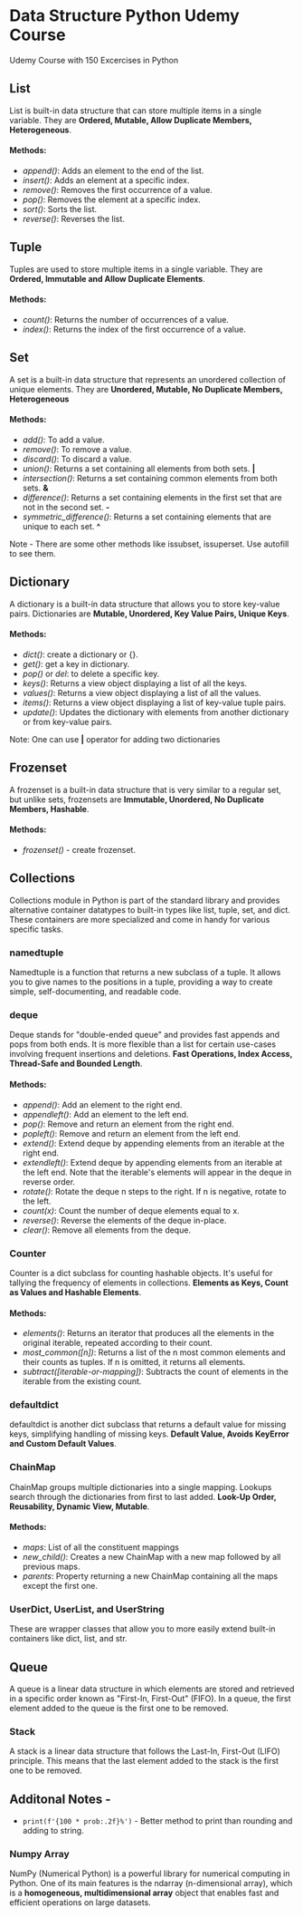 # Data Structure Python Udemy Course
 Udemy Course with 150 Excercises in Python

## List 

List is built-in data structure that can store multiple items in a single variable. They are **Ordered, Mutable, Allow Duplicate Members, Heterogeneous**. 

#### Methods:
- *append()*: Adds an element to the end of the list.
- *insert()*: Adds an element at a specific index.
- *remove()*: Removes the first occurrence of a value.
- *pop()*: Removes the element at a specific index.
- *sort()*: Sorts the list.
- *reverse()*: Reverses the list.

## Tuple 

Tuples are used to store multiple items in a single variable. They are **Ordered, Immutable and Allow Duplicate Elements**.

#### Methods:
- *count()*: Returns the number of occurrences of a value.
- *index()*: Returns the index of the first occurrence of a value.

## Set

A set is a built-in data structure that represents an unordered collection of unique elements. They are **Unordered, Mutable, No Duplicate Members, Heterogeneous**

#### Methods:
- *add()*: To add a value.
- *remove()*: To remove a value.
- *discard()*: To discard a value.
- *union()*: Returns a set containing all elements from both sets. **|**
- *intersection()*: Returns a set containing common elements from both sets. **&**
- *difference()*: Returns a set containing elements in the first set that are not in the second set. **-**
- *symmetric_difference()*: Returns a set containing elements that are unique to each set. **^**

Note - There are some other methods like issubset, issuperset. Use autofill to see them.

## Dictionary

A dictionary is a built-in data structure that allows you to store key-value pairs. Dictionaries are **Mutable, Unordered, Key Value Pairs, Unique Keys**.

#### Methods:
- *dict()*: create a dictionary or {}.
- *get()*: get a key in dictionary.
- *pop()* or *del*: to delete a specific key.
- *keys()*: Returns a view object displaying a list of all the keys.
- *values()*: Returns a view object displaying a list of all the values.
- *items()*: Returns a view object displaying a list of key-value tuple pairs.
- *update()*: Updates the dictionary with elements from another dictionary or from key-value pairs.

Note: One can use **|** operator for adding two dictionaries

## Frozenset 

A frozenset is a built-in data structure that is very similar to a regular set, but unlike sets, frozensets are **Immutable, Unordered, No Duplicate Members, Hashable**.

#### Methods:
- *frozenset()* - create frozenset.

## Collections

Collections module in Python is part of the standard library and provides alternative container datatypes to built-in types like list, tuple, set, and dict. These containers are more specialized and come in handy for various specific tasks.

### namedtuple
Namedtuple is a function that returns a new subclass of a tuple. It allows you to give names to the positions in a tuple, providing a way to create simple, self-documenting, and readable code.

### deque
Deque stands for "double-ended queue" and provides fast appends and pops from both ends. It is more flexible than a list for certain use-cases involving frequent insertions and deletions. **Fast Operations, Index Access, Thread-Safe and Bounded Length**. 

#### Methods:
- *append()*: Add an element to the right end.
- *appendleft()*: Add an element to the left end.
- *pop()*: Remove and return an element from the right end.
- *popleft()*: Remove and return an element from the left end.
- *extend()*: Extend deque by appending elements from an iterable at the right end.
- *extendleft()*: Extend deque by appending elements from an iterable at the left end. Note that the iterable's elements will appear in the deque in reverse order.
- *rotate()*: Rotate the deque n steps to the right. If n is negative, rotate to the left.
- *count(x)*: Count the number of deque elements equal to x.
- *reverse()*: Reverse the elements of the deque in-place.
- *clear()*: Remove all elements from the deque.

### Counter
Counter is a dict subclass for counting hashable objects. It's useful for tallying the frequency of elements in collections. **Elements as Keys, Count as Values and Hashable Elements**.

#### Methods:
- *elements()*: Returns an iterator that produces all the elements in the original iterable, repeated according to their count.
- *most_common([n])*: Returns a list of the n most common elements and their counts as tuples. If n is omitted, it returns all elements.
- *subtract([iterable-or-mapping])*: Subtracts the count of elements in the iterable from the existing count.

### defaultdict
defaultdict is another dict subclass that returns a default value for missing keys, simplifying handling of missing keys. **Default Value, Avoids KeyError and Custom Default Values**.

### ChainMap
ChainMap groups multiple dictionaries into a single mapping. Lookups search through the dictionaries from first to last added. **Look-Up Order, Reusability, Dynamic View, Mutable**.

#### Methods:
- *maps*: List of all the constituent mappings
- *new_child()*: Creates a new ChainMap with a new map followed by all previous maps.
- *parents*: Property returning a new ChainMap containing all the maps except the first one.

### UserDict, UserList, and UserString
These are wrapper classes that allow you to more easily extend built-in containers like dict, list, and str.

## Queue 
A queue is a linear data structure in which elements are stored and retrieved in a specific order known as "First-In, First-Out" (FIFO). In a queue, the first element added to the queue is the first one to be removed.

### Stack
A stack is a linear data structure that follows the Last-In, First-Out (LIFO) principle. This means that the last element added to the stack is the first one to be removed.

## Additonal Notes - 
- ``print(f'{100 * prob:.2f}%')`` - Better method to print than rounding and adding to string.

### Numpy Array
NumPy (Numerical Python) is a powerful library for numerical computing in Python. One of its main features is the ndarray (n-dimensional array), which is a **homogeneous, multidimensional array** object that enables fast and efficient operations on large datasets.
